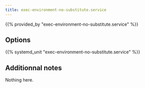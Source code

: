 ```yaml
---
title: exec-environment-no-substitute.service
---
```


{{% provided_by "exec-environment-no-substitute.service" %}}

## Options

{{% systemd_unit "exec-environment-no-substitute.service" %}}

## Additionnal notes

Nothing here.
